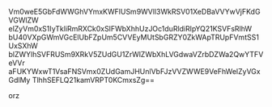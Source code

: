 Vm0weE5GbFdWWGhVYmxKWFlUSm9WVll3WkRSV01XeDBaVVYwVjFKdGVGWlZW
elZyVm0xS1IyTkliRmRXCk0xSlFWbXhhUzJOc1duRldiRlpYQ21KSVFsRlhW
bU40VXpGWmVGcElUbFZpUm5CVVEyMUtSbGRZY0ZkWApTRUpFVmtSS1UxSXhW
blZWYlhSVFRUSm9XRkV5ZUdGU1ZrWlZWbXhLVGdwaVZrbDZWa2QwYTFVeVVr
aFUKYWxwT1VsaFNSVmx0ZUdGamJHUnlVbFJzVVZWWE9VeFhWelZyVGxGdlMy
TlhhSEFLQ21kamVRPT0KCmxsZg==

orz